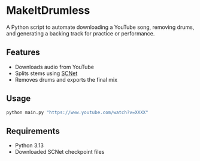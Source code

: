 # MakeItDrumless

A Python script to automate downloading a YouTube song, removing drums, and generating a backing track for practice or performance.

## Features

- Downloads audio from YouTube
- Splits stems using [SCNet](https://github.com/starrytong/SCNet)
- Removes drums and exports the final mix

## Usage

```bash
python main.py "https://www.youtube.com/watch?v=XXXX"
```

## Requirements

- Python 3.13
- Downloaded SCNet checkpoint files
